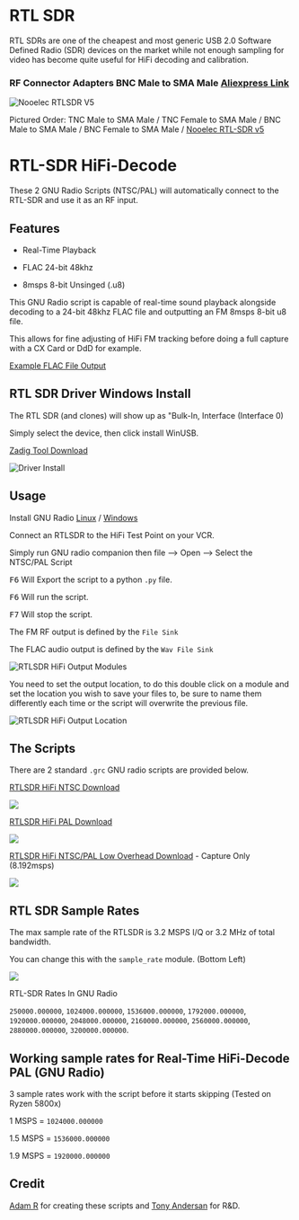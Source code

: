 # RTL SDR


RTL SDRs are one of the cheapest and most generic USB 2.0 Software Defined Radio (SDR) devices on the market while not enough sampling for video has become quite useful for HiFi decoding and calibration.


### RF Connector Adapters BNC Male to SMA Male [Aliexpress Link](https://www.aliexpress.com/item/1005003752819752.html?)


![Nooelec RTLSDR V5](assets/images/Hardware/RTLSDR-3rd-Party-Sony-ILCE-7RM3-2023.03.04-22.25.45.jpg)

Pictured Order: TNC Male to SMA Male / TNC Female to SMA Male / BNC Male to SMA Male / BNC Female to SMA Male / [Nooelec RTL-SDR v5](https://www.amazon.co.uk/dp/B01HA642SW/)


# RTL-SDR HiFi-Decode 


These 2 GNU Radio Scripts (NTSC/PAL) will automatically connect to the RTL-SDR and use it as an RF input.


## Features


- Real-Time Playback

- FLAC 24-bit 48khz

- 8msps 8-bit Unsinged (.u8) 

This GNU Radio script is capable of real-time sound playback alongside decoding to a 24-bit 48khz FLAC file and outputting an FM 8msps 8-bit u8 file.

This allows for fine adjusting of HiFi FM tracking before doing a full capture with a CX Card or DdD for example.

[Example FLAC File Output](https://drive.google.com/u/1/uc?id=1DHR3vZYgDFcDiITpXyChp5JhdPWVKOIM&export=download)


## RTL SDR Driver Windows Install


The RTL SDR (and clones) will show up as "Bulk-In, Interface (Interface 0)

Simply select the device, then click install WinUSB.

[Zadig Tool Download](https://zadig.akeo.ie/)

![Driver Install](assets/images/GNU-Radio/zadig-No-Driver-Installed.png)


## Usage 


Install GNU Radio [Linux](https://wiki.gnuradio.org/index.php/InstallingGR) / [Windows](https://github.com/ryanvolz/radioconda/releases/)

Connect an RTLSDR to the HiFi Test Point on your VCR. 

Simply run GNU radio companion then file --> Open --> Select the NTSC/PAL Script

<kbd>F6</kbd> Will Export the script to a python `.py` file.

<kbd>F6</kbd> Will run the script.

<kbd>F7</kbd> Will stop the script. 

The FM RF output is defined by the `File Sink` 

The FLAC audio output is defined by the `Wav File Sink`

![RTLSDR HiFi Output Modules](assets/images/GNU-Radio/GNU-Radio-HiFi-Decode-Output-Modules.png) 

You need to set the output location, to do this double click on a module and set the location you wish to save your files to, be sure to name them differently each time or the script will overwrite the previous file.

![RTLSDR HiFi Output Location](assets/images/GNU-Radio/GNU-Radio-HiFi-Decode-Output-Location.png) 


## The Scripts


There are 2 standard `.grc` GNU radio scripts are provided below.

[RTLSDR HiFi NTSC Download](https://drive.google.com/uc?id=1DFdm2zgPnR6fxxDzJgTO0SHLCmLlsjuo&export=download)

![](assets/images/GNU-Radio/GNU-Radio-HiFi-Decode-NTSC.png)

[RTLSDR HiFi PAL Download](https://drive.google.com/uc?id=1DDvQH6GuRWzJOi4usA9-06BKMpcsDVF6&export=download)

![](assets/images/GNU-Radio/GNU-Radio-HiFi-Decode-PAL.png)

[RTLSDR HiFi NTSC/PAL Low Overhead Download](https://github.com/tandersn/GNRC-Flowgraphs/blob/main/low_overhead_rtlsdr_hifi/low_overhead_rtlsdr_hifi.grc) - Capture Only (8.192msps)

![](assets/images/GNU-Radio/GNU-Radio-HiFi-Decode-Low-Overhead.png)


## RTL SDR Sample Rates


The max sample rate of the RTLSDR is 3.2 MSPS I/Q or 3.2 MHz of total bandwidth.

You can change this with the `sample_rate` module. (Bottom Left)

![](assets/images/GNU-Radio/GNU-Radio-HiFi-Decode-Sample-Rate-Module.png)

RTL-SDR Rates In GNU Radio

`250000.000000`, `1024000.000000`, `1536000.000000`, `1792000.000000`, `1920000.000000`, 
`2048000.000000`, `2160000.000000`, `2560000.000000`, `2880000.000000`, `3200000.000000`.


## Working sample rates for Real-Time HiFi-Decode PAL (GNU Radio)


3 sample rates work with the script before it starts skipping (Tested on Ryzen 5800x) 

1   MSPS = `1024000.000000`

1.5 MSPS = `1536000.000000`

1.9 MSPS = `1920000.000000`


## Credit 


[Adam R](https://github.com/AR1972) for creating these scripts and [Tony Andersan](https://github.com/tandersn) for R&D. 

